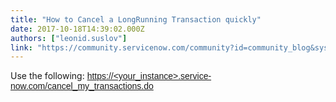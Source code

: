 ```yaml
---
title: "How to Cancel a LongRunning Transaction quickly"
date: 2017-10-18T14:39:02.000Z
authors: ["leonid.suslov"]
link: "https://community.servicenow.com/community?id=community_blog&sys_id=23cce265dbd0dbc01dcaf3231f961955"
---
```

<p>Use the following: <a href="http://localhost:8080/cancel_my_transactions.do" style="font-family: Calibri, sans-serif;" title="http://localhost:8080/cancel_my_transactions.do">https://&lt;your_instance&gt;.service-now.com/cancel_my_transactions.do</a></p>